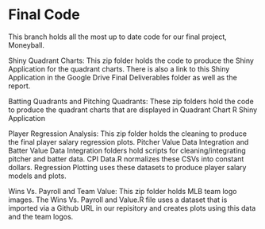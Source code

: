 # Final Code
This branch holds all the most up to date code for our final project, Moneyball.

Shiny Quadrant Charts: This zip folder holds the code to produce the Shiny Application for the quadrant charts. There is also a link to this Shiny Application in the Google Drive Final Deliverables folder as well as the report.

Batting Quadrants and Pitching Quadrants: These zip folders hold the code to produce the quadrant charts that are displayed in Quadrant Chart R Shiny Application

Player Regression Analysis: This zip folder holds the cleaning to produce the final player salary regression plots. Pitcher Value Data Integration and Batter Value Data Integration folders hold scripts for cleaning/integrating pitcher and batter data. CPI Data.R normalizes these CSVs into constant dollars. Regression Plotting uses these datasets to produce player salary models and plots.

Wins Vs. Payroll and Team Value: This zip folder holds MLB team logo images. The Wins Vs. Payroll and Value.R file uses a dataset that is imported via a Github URL in our repisitory and creates plots using this data and the team logos. 

